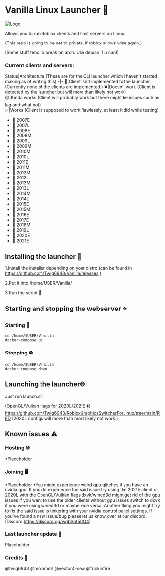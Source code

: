 # Vanilla Linux Launcher 🐧
  
![Logo](https://github.com/Twig6943/Vanilla/assets/119701717/1a78f302-c690-4ce4-9fec-448d708bf886)

Allows you to run Roblox clients and host servers on Linux.

(This repo is going to be set to private, if roblox allows wine again.)

(Some stuff tend to break on arch. Use debian if u can!)


### Current clients and servers:
Status|Architecture
(These are for the CLI launcher which I haven't started making as of writing this)
-|-
💩|Client isn't implemented to the launcher. (Currently none of the clients are implemented.)
❌|Doesn't work (Client is detected by the launcher but will more than likely not work)  
🟡|Kinda works (Client will probably work but there might be issues such as lag and what not)  
✅|Works (Client is supposed to work flawlessly, at least it did while testing)

* 💩 2007E
* 💩 2007L
* 💩 2008E
* 💩 2008M
* 💩 2009L
* 💩 2009M
* 💩 2010M
* 💩 2010L
* 💩 2011E
* 💩 2011M
* 💩 2012M
* 💩 2012L
* 💩 2013M
* 💩 2013L
* 💩 2014M
* 💩 2014L
* 💩 2015E
* 💩 2015M
* 💩 2016E
* 💩 2017E
* 💩 2018M
* 💩 2019L
* 💩 2020E
* 💩 2021E



## Installing the launcher 📁
1.Install the installer depending on your distro.(can be found in https://github.com/Twig6943/Vanilla/releases )

2.Put it into /home/USER/Vanilla/

3.Run the script 🤯
## Starting and stopping the webserver ⭐ 
### Starting 🚀
```
cd /home/$USER/Vanilla
docker-compose up
```
### Stopping ⛔
```
cd /home/$USER/Vanilla
docker-compose down
```
## Launching the launcher🌐
Just run launch.sh 

(OpenGL/Vulkan flags for 2020L/2021E ⬇️)
https://github.com/Twig6943/RobloxGraphicsSwitcherForLinux/tree/main/RFD (2020L configs will more than most likely not work.)
## Known issues ⚠
### Hosting 🌐
•Placeholder
### Joining 🖥️
•Placeholder
•You might experience weird gpu glitches if you have an nvidia gpu. If you do experience the said issue try using the 2021E client or 2020L with the OpenGL/Vulkan flags dxvk/wined3d might get rid of the gpu issues if you want to use the older clients without gpu issues switch to dxvk if you were using wined3d or maybe vice versa. Another thing you might try to fix the said issue is tinkering with your nvidia control panel settings. 
If you've found a new issue/bug please let us know over at our discord. (Discord:https://discord.gg/wqbSbt5GQ4)

### Last launcher update 🔔
Placeholder

### Credits 💯
@twig6843 @molomm1 @vector4-new @frickinfire 
